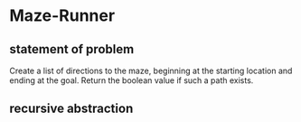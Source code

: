 # Maze-Runner
## statement of problem
Create a list of directions to the maze, beginning
at the starting location and ending at the goal. 
Return the boolean value if such a path exists.
## recursive abstraction
